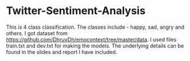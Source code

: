# Twitter-Sentiment-Analysis
This is 4 class classification. The classes include - happy, sad, angry and others.
I got dataset from https://github.com/DhruvDh/emocontext/tree/master/data. I used files train.txt and dev.txt for making the models. The underlying details can be found in the slides and report I have included.
